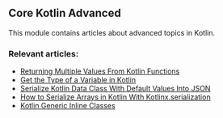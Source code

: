 ## Core Kotlin Advanced

This module contains articles about advanced topics in Kotlin.

### Relevant articles:

- [Returning Multiple Values From Kotlin Functions](https://www.baeldung.com/kotlin/returning-multiple-values)
- [Get the Type of a Variable in Kotlin](https://www.baeldung.com/kotlin/find-type-variable)
- [Serialize Kotlin Data Class With Default Values Into JSON](https://www.baeldung.com/kotlin/data-class-json-serialize-default-values)
- [How to Serialize Arrays in Kotlin With Kotlinx.serialization](https://www.baeldung.com/kotlin/kotlinx-serialization)
- [Kotlin Generic Inline Classes]()
